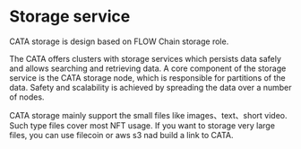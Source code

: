 # Storage service

CATA storage is design based on FLOW Chain storage role.

The CATA offers clusters with storage services which persists data safely and allows searching and retrieving data. A core component of the storage service is the CATA storage node, which is responsible for partitions of the data. Safety and scalability is achieved by spreading the data over a number of nodes.

CATA storage mainly support the small files like images、text、short video. Such type files cover most NFT usage. If you want to storage very large files, you can use filecoin or aws s3 nad build a link to CATA.
